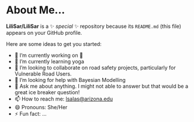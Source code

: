 # About Me...


**LiliSar/LiliSar** is a ✨ _special_ ✨ repository because its `README.md` (this file) appears on your GitHub profile.

Here are some ideas to get you started:

- 🔭 I’m currently working on 🔭
- 🌱 I’m currently learning yoga
- 👯 I’m looking to collaborate on road safety projects, particularly for Vulnerable Road Users.
- 🤔 I’m looking for help with Bayesian Modelling
- 💬 Ask me about anything. I might not able to answer but that would be a great ice breaker question!
- 📫 How to reach me: lsalas@arizona.edu
- 😄 Pronouns: She/Her
- ⚡ Fun fact: ...

